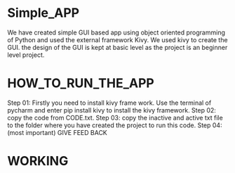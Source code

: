 # Simple_APP

We have created simple GUI based app using object oriented programming of Python and used the external framework Kivy.
We used kivy to create the GUI. the design of the GUI is kept at basic level as the project is an beginner level project.

# HOW_TO_RUN_THE_APP

Step 01:
  Firstly you need to install kivy frame work.
  Use the terminal of pycharm and enter pip install kivy to install the kivy framework.
Step 02:
  copy the code from CODE.txt. 
Step 03:
  copy the inactive and active txt file to the folder where you have created the project to run this code.
Step 04: (most important)
  GIVE FEED BACK
  
  
# WORKING

